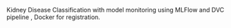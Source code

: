 Kidney Disease Classification with model monitoring using MLFlow and DVC pipeline , Docker for registration.
